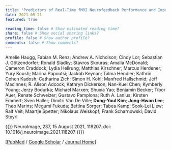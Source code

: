 ```yaml
---
title: "Predictors of Real-Time fMRI Neurofeedback Performance and Improvement – a Machine Learning Mega-Analysis"
date: 2021-05-21
featured: true

reading_time: false # Show estimated reading time?
share: false # Show social sharing links?
profile: false # Show author profile?
comments: false # Show comments?
---
```


Amelie Haugg, Fabian M. Renz; Andrew A. Nicholson; Cindy Lor; Sebastian J. Götzendorfer; Ronald Sladky; Stavros Skouras; Amalia McDonald; Cameron Craddock; Lydia Hellrung; Matthias Kirschner; Marcus Herdener; Yury Koush; Marina Papoutsi; Jackob Keynan; Talma Hendler; Kathrin Cohen Kadosh; Catharina Zich; Simon H. Kohl; Manfred Hallschmid; Jeff MacInnes; R. Alison Adcock; Kathryn Dickerson; Nan-Kuei Chen; Kymberly Young; Jerzy Bodurka; Michael Marxen; Shuxia Yao; Benjamin Becker; Tibor Auer; Renate Schweizer; Gustavo Pamplona; Ruth A. Lanius; Kirsten Emmert; Sven Haller; Dimitri Van De Ville; **Dong-Youl Kim**; **Jong-Hwan Lee**; Theo Marins; Megumi Fukuda; Bettina Sorger; Tabea Kamp; Sook-Lei Liew; Ralf Veit; Maartje Spetter; Nikolaus Weiskopf; Frank Scharnowski; David Steyrl

{{<format source>}}
NeuroImage, 237, 15 August 2021, 118207. doi: 10.1016/j.neuroimage.2021.118207
{{</format>}}

[[PubMed](https://pubmed.ncbi.nlm.nih.gov/34048901/) /
[Google Scholar](https://scholar.google.com/scholar?hl=en&as_sdt=0%2C5&q=Predictors+of+real-time+fMRI+neurofeedback+performance+and+improvement+%E2%80%93+A+machine+learning+mega-analysis&btnG=) /
[Journal Home](https://www.sciencedirect.com/science/article/pii/S1053811921004845")]
